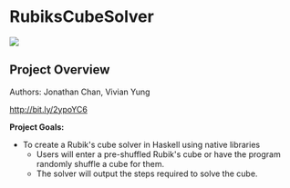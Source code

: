 # RubiksCubeSolver
<img src = "https://azscitech.com//wp-content/uploads/2014/05/rubikslogo.jpg">

## Project Overview
Authors: Jonathan Chan, Vivian Yung

http://bit.ly/2ypoYC6

__Project Goals:__
* To create a Rubik's cube solver in Haskell using native libraries
  * Users will enter a pre-shuffled Rubik's cube or have the program randomly shuffle a cube for them.
  * The solver will output the steps required to solve the cube.
